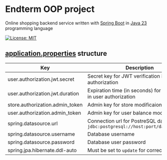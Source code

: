 # Endterm OOP project

Online shopping backend service written with [Spring Boot](https://spring.io/projects/spring-boot) in [Java 23](https://openjdk.org/projects/jdk/23) programming language

[![License: MIT](https://img.shields.io/badge/License-MIT-green.svg)](https://opensource.org/license/mit/)

## [application.properties](/src/main/resources/application.properties) structure
| Key | Description |
| --- | --- |
| user.authorization.jwt.secret | Secret key for JWT verification in user authorization |
| user.authorization.jwt.duration | Expiration time (in seconds) for JWT token in user authorization |
| store.authorization.admin_token | Admin key for store modificaion |
| user.authorization.admin_token | Admin key for user balance modification |
| spring.datasource.url | Connection url for PostreSQL database `jdbc:postgresql://host:port/database_name` |
| spring.datasource.username | Database username |
| spring.datasource.password | Database user password |
| spring.jpa.hibernate.ddl-auto | Must be set to `update` for correct work |